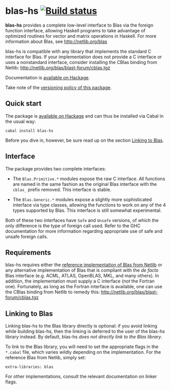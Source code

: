 blas-hs [![Build status][ci]][ca]
=================================

**blas-hs** provides a complete low-level interface to Blas via the foreign
function interface, allowing Haskell programs to take advantage of optimized
routines for vector and matrix operations in Haskell.  For more information
about Blas, see http://netlib.org/blas

blas-hs is compatible with any library that implements the standard C
interface for Blas.  If your implementation does not provide a C interface or
uses a nonstandard interface, consider installing the CBlas binding from
Netlib: http://netlib.org/blas/blast-forum/cblas.tgz

Documentation is [available on Hackage][hac].

Take note of the [versioning policy of this package][pvp].

Quick start
-----------

The package is [available on Hackage][hac] and can thus be installed via Cabal
in the usual way:

    cabal install blas-hs

Before you dive in, however, be sure read up on the section
[Linking to Blas](#linking-to-blas).

Interface
---------

The package provides two complete interfaces:

- The `Blas.Primitive.*` modules expose the raw C interface.  All functions
  are named in the same fashion as the original Blas interface with the
  `cblas_` prefix removed.  This interface is stable.

- The `Blas.Generic.*` modules expose a slightly more sophisticated interface
  via type classes, allowing the functions to work on any of the 4 types
  supported by Blas.  This interface is still somewhat experimental.

Both of these two interfaces have `Safe` and `Unsafe` versions, of which the
only difference is the type of foreign call used.  Refer to the GHC
documentation for more information regarding appropriate use of safe and
unsafe foreign calls.

Requirements
------------

blas-hs requires either the
[reference implementation of Blas from Netlib][ref] or any alternative
implementation of Blas that is compliant with the *de facto* Blas interface
(e.g. ACML, ATLAS, OpenBLAS, MKL, and many others).  In addition, the
implementation must supply a C interface (*not* the Fortran one).
Fortunately, as long as the Fortran interface is available, one can use the
CBlas binding from Netlib to remedy this:
http://netlib.org/blas/blast-forum/cblas.tgz

Linking to Blas
---------------

Linking blas-hs to the Blas library directly is optional: if you avoid
linking while building blas-hs, then the linking is deferred to the user
of the blas-hs library instead.  By default, blas-hs *does not
directly link to the Blas library*.

To link to the Blas library, you will need to set the appropriate flags in the
`*.cabal` file, which varies wildly depending on the implementation.  For the
reference Blas from Netlib, simply set:

    extra-libraries: blas

For other implementations, consult the relevant documentation on linker flags.

[ca]:  https://travis-ci.org/Rufflewind/blas-hs
[ci]:  https://travis-ci.org/Rufflewind/blas-hs.svg?branch=master
[ref]: http://netlib.org/blas
[pvp]: https://gist.github.com/Rufflewind/03f4e03f7cfa52b8f07d
[hac]: https://hackage.haskell.org/package/blas-hs
